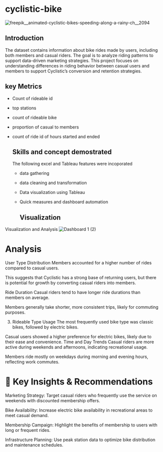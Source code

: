 # cyclistic-bike


![freepik__animated-cyclistic-bikes-speeding-along-a-rainy-ch__2094](https://github.com/user-attachments/assets/82f8cd8e-942a-4ef4-9603-6cab7301cf0a)

## Introduction
The dataset contains information about bike rides made by users, including both members and casual riders. The goal is to analyze riding patterns to support data-driven marketing strategies.
This project focuses on understanding differences in riding behavior between casual users and members to support Cyclistic’s conversion and retention strategies.

## key Metrics
- Count of rideable id
- top stations
- count of rideable bike
- proportion of casual to members
- count of ride id of hours started and ended

  ## Skills and concept demostrated
  The following excel and Tableau features were incoporated
  - data gathering
  - data cleaning and transformation
  - Data visualization using Tableau
  - Quick measures and dashboard automation


    ## Visualization
Visualization and Analysis
![Dashboard 1 (2)](https://github.com/user-attachments/assets/97082103-8447-4071-966b-40abbd2a5d82)
# Analysis
 User Type Distribution
Members accounted for a higher number of rides compared to casual users.

This suggests that Cyclistic has a strong base of returning users, but there is potential for growth by converting casual riders into members.


 Ride Duration
Casual riders tend to have longer ride durations than members on average.

Members generally take shorter, more consistent trips, likely for commuting purposes.

3. Rideable Type Usage
The most frequently used bike type was classic bikes, followed by electric bikes.

Casual users showed a higher preference for electric bikes, likely due to their ease and convenience.
Time and Day Trends
Casual riders are more active during weekends and afternoons, indicating recreational usage.

Members ride mostly on weekdays during morning and evening hours, reflecting work commutes.
# 🎯 Key Insights & Recommendations

Marketing Strategy: Target casual riders who frequently use the service on weekends with discounted membership offers.

Bike Availability: Increase electric bike availability in recreational areas to meet casual demand.

Membership Campaign: Highlight the benefits of membership to users with long or frequent rides.

Infrastructure Planning: Use peak station data to optimize bike distribution and maintenance schedules.








    
  
